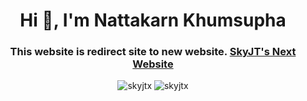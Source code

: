 <h1 align="center">Hi 👋, I'm Nattakarn Khumsupha</h1>
<h3 align="center">This website is redirect site to new website.
    <a href="https://skyjt.vercel.app/" target="_blank" rel="noopener noreferrer">
        SkyJT's Next Website
    </a>
</h3>
<div class="markdown contact view" align="center">
    <img src="https://komarev.com/ghpvc/?username=skyjtx&label=Profile%20views&color=0e75b6&style=flat" alt="skyjtx" />
    <img src="https://visitor-badge.laobi.icu/badge?page_id=SkyJTx.SkyJTx.github.io" alt="skyjtx">
</div>
